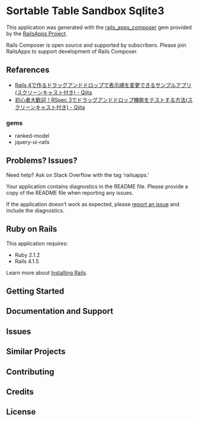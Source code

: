 Sortable Table Sandbox Sqlite3
================

This application was generated with the [rails_apps_composer](https://github.com/RailsApps/rails_apps_composer) gem
provided by the [RailsApps Project](http://railsapps.github.io/).

Rails Composer is open source and supported by subscribers. Please join RailsApps to support development of Rails Composer.

Refarences
----------------
- [Rails 4で作るドラッグアンドドロップで表示順を変更できるサンプルアプリ(スクリーンキャスト付き) - Qiita](http://qiita.com/jnchito/items/391fb16d3f69fda9bdae)
- [初心者大歓迎！RSpec 3でドラッグアンドドロップ機能をテストする方法(スクリーンキャスト付き) - Qiita](http://qiita.com/jnchito/items/bdd80c1085fa082e7d7a)


### gems
- ranked-model
- jquery-ui-rails

Problems? Issues?
-----------

Need help? Ask on Stack Overflow with the tag 'railsapps.'

Your application contains diagnostics in the README file. Please provide a copy of the README file when reporting any issues.

If the application doesn’t work as expected, please [report an issue](https://github.com/RailsApps/rails_apps_composer/issues)
and include the diagnostics.

Ruby on Rails
-------------

This application requires:

- Ruby 2.1.2
- Rails 4.1.5

Learn more about [Installing Rails](http://railsapps.github.io/installing-rails.html).

Getting Started
---------------

Documentation and Support
-------------------------

Issues
-------------

Similar Projects
----------------

Contributing
------------

Credits
-------

License
-------

